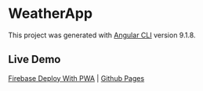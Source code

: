 # WeatherApp

This project was generated with [Angular CLI](https://github.com/angular/angular-cli) version 9.1.8.

## Live Demo

[Firebase Deploy With PWA](https://ml-mini-weather-app.web.app)  |  [Github Pages](https://sanjaysj.github.io/ml-mini-weather-app)
